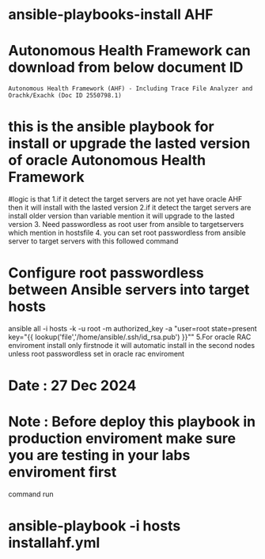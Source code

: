 # ansible-playbooks-install AHF
# Autonomous Health Framework can download from below document ID
  	Autonomous Health Framework (AHF) - Including Trace File Analyzer and Orachk/Exachk (Doc ID 2550798.1)
# this is the ansible playbook for install or upgrade the lasted version of oracle Autonomous Health Framework
  #logic is that 
  1.if it detect the target servers are not yet have oracle AHF then it will install with the lasted version
  2.if it detect the target servers are install older version than variable mention it will upgrade to the lasted version
  3. Need passwordless as root user from ansible to targetservers which mention in hostsfile 
  4. you can set root passwordless from ansible server to target servers with this followed command 
# Configure root passwordless between Ansible servers into target hosts
  ansible all -i hosts -k -u root -m authorized_key -a "user=root state=present key=\"{{ lookup('file','/home/ansible/.ssh/id_rsa.pub') }}\""
5.For oracle RAC enviroment install only firstnode it will automatic install in the second nodes unless root passwordless set in oracle rac enviroment


# Date : 27 Dec 2024  
# Note : Before deploy this playbook in production enviroment make sure you are testing in your labs enviroment first  

command run 

# ansible-playbook -i hosts installahf.yml
